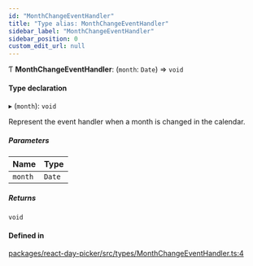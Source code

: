 ```yaml
---
id: "MonthChangeEventHandler"
title: "Type alias: MonthChangeEventHandler"
sidebar_label: "MonthChangeEventHandler"
sidebar_position: 0
custom_edit_url: null
---
```


Ƭ **MonthChangeEventHandler**: (`month`: `Date`) => `void`

#### Type declaration

▸ (`month`): `void`

Represent the event handler when a month is changed in the calendar.

##### Parameters

| Name | Type |
| :------ | :------ |
| `month` | `Date` |

##### Returns

`void`

#### Defined in

[packages/react-day-picker/src/types/MonthChangeEventHandler.ts:4](https://github.com/gpbl/react-day-picker/blob/6bc3b9d0/packages/react-day-picker/src/types/MonthChangeEventHandler.ts#L4)
